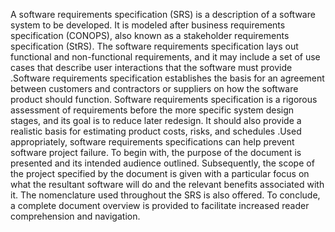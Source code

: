 A software requirements specification (SRS) is a description of a software system to be developed. It is modeled after business requirements specification (CONOPS), also known as a stakeholder requirements specification (StRS). The software requirements specification lays out functional and non-functional requirements, and it may include a set of use cases that describe user interactions that the software must provide .Software requirements specification establishes the basis for an agreement between customers and contractors or suppliers on how the software product should function. Software requirements specification is a rigorous assessment of requirements before the more specific system design stages, and its goal is to reduce later redesign. It should also provide a realistic basis for estimating product costs, risks, and schedules .Used appropriately, software requirements specifications can help prevent software project failure. To begin with, the purpose of the document is presented and its intended audience outlined. Subsequently, the scope of the project specified by the document is given with a particular focus on what the resultant software will do and the relevant benefits associated with it. The nomenclature used throughout the SRS is also offered. To conclude, a complete document overview is provided to facilitate increased reader comprehension and navigation.
